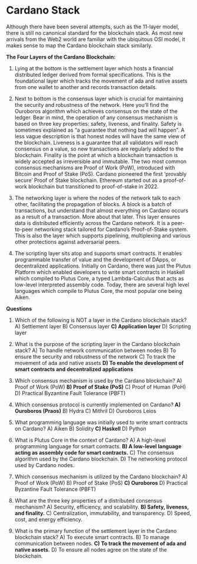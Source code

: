 # Cardano Stack

Although there have been several attempts, such as the 11-layer model, there is still no canonical standard for the blockchain stack. As most new arrivals from the Web2 world are familiar with the ubiquitous OSI model, it makes sense to map the Cardano blockchain stack similarly.

**The Four Layers of the Cardano Blockchain:**

1. Lying at the bottom is the settlement layer which hosts a financial distributed ledger derived from formal specifications. This is the foundational layer which tracks the movement of ada and native assets from one wallet to another and records transaction details.

2. Next to bottom is the consensus layer which is crucial for maintaining the security and robustness of the network. Here you’ll find the Ouroboros algorithm which achieves consensus on the state of the ledger. Bear in mind, the operation of any consensus mechanism is based on three key properties: safety, liveness, and finality. Safety is sometimes explained as “a guarantee that nothing bad will happen”. A less vague description is that honest nodes will have the same view of the blockchain. Liveness is a guarantee that all validators will reach consensus on a value, so new transactions are regularly added to the blockchain. Finality is the point at which a blockchain transaction is widely accepted as irreversible and immutable. 
The two most common consensus mechanisms are Proof of Work (PoW), introduced with Bitcoin and Proof of Stake (PoS). Cardano pioneered the first ‘provably secure’ Proof of Stake blockchain. Ethereum started out as a proof-of-work blockchain but transitioned to proof-of-stake in 2022.

3. The networking layer is where the nodes of the network talk to each other, facilitating the propagation of blocks. A block is a batch of transactions, but understand that almost everything on Cardano occurs as a result of a transaction. More about that later. This layer ensures data is distributed efficiently across the Cardano network. It is a peer-to-peer networking stack tailored for Cardano’s Proof-of-Stake system. This is also the layer which supports pipelining, multiplexing and various other protections against adversarial peers. 

4. The scripting layer sits atop and supports smart contracts. It enables programmable transfer of value and the development of DApps, or decentralized applications. Initially on Cardano, there was just the Plutus Platform which enabled developers to write smart contracts in Haskell which compiled to Plutus Core, a typed Lambda-Calculus that acts as low-level interpreted assembly code. Today, there are several high level languages which compile to Plutus Core, the most popular one being Aiken.

**Questions**

1. Which of the following is NOT a layer in the Cardano blockchain stack?
A) Settlement layer
B) Consensus layer
**C) Application layer**
D) Scripting layer

2. What is the purpose of the scripting layer in the Cardano blockchain stack?
A) To handle network communication between nodes
B) To ensure the security and robustness of the network
C) To track the movement of ada and native assets
**D) To enable the development of smart contracts and decentralized applications**

3. Which consensus mechanism is used by the Cardano blockchain?
A) Proof of Work (PoW)
**B) Proof of Stake (PoS)**
C) Proof of Human (PoH)
D) Practical Byzantine Fault Tolerance (PBFT)

4. Which consensus protocol is currently implemented on Cardano?
**A) Ouroboros (Praos)**
B) Hydra
C) Mithril
D) Ouroboros Leios

5. What programming language was initially used to write smart contracts on Cardano?
A) Aiken
B) Solidity
**C) Haskell**
D) Python

6. What is Plutus Core in the context of Cardano?
A) A high-level programming language for smart contracts.
**B) A low-level language acting as assembly code for smart contracts.**
C) The consensus algorithm used by the Cardano blockchain.
D) The networking protocol used by Cardano nodes.

7. Which consensus mechanism is utilized by the Cardano blockchain?
A) Proof of Work (PoW)
B) Proof of Stake (PoS)
**C) Ouroboros** 
D) Practical Byzantine Fault Tolerance (PBFT)

8. What are the three key properties of a distributed consensus mechanism?
A) Security, efficiency, and scalability.
**B) Safety, liveness, and finality.**
C) Centralization, immutability, and transparency.
D) Speed, cost, and energy efficiency.

9. What is the primary function of the settlement layer in the Cardano blockchain stack?
A) To execute smart contracts.
B) To manage communication between nodes.
**C) To track the movement of ada and native assets.**
D) To ensure all nodes agree on the state of the blockchain.
